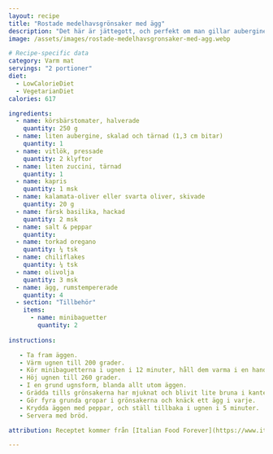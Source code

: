 ```yaml
---
layout: recipe
title: "Rostade medelhavsgrönsaker med ägg"
description: "Det här är jättegott, och perfekt om man gillar aubergine och ägg!"
image: /assets/images/rostade-medelhavsgronsaker-med-agg.webp

# Recipe-specific data
category: Varm mat
servings: "2 portioner"
diet:
  - LowCalorieDiet
  - VegetarianDiet
calories: 617

ingredients:
  - name: körsbärstomater, halverade
    quantity: 250 g
  - name: liten aubergine, skalad och tärnad (1,3 cm bitar)
    quantity: 1
  - name: vitlök, pressade
    quantity: 2 klyftor
  - name: liten zuccini, tärnad
    quantity: 1
  - name: kapris
    quantity: 1 msk
  - name: kalamata-oliver eller svarta oliver, skivade
    quantity: 20 g
  - name: färsk basilika, hackad
    quantity: 2 msk
  - name: salt & peppar
    quantity:
  - name: torkad oregano
    quantity: ¼ tsk
  - name: chiliflakes
    quantity: ¼ tsk
  - name: olivolja
    quantity: 3 msk
  - name: ägg, rumstempererade
    quantity: 4
  - section: "Tillbehör"
    items:
      - name: minibaguetter
        quantity: 2
        
instructions:

   - Ta fram äggen.
   - Värm ugnen till 200 grader.
   - Kör minibaguetterna i ugnen i 12 minuter, håll dem varma i en handduk.
   - Höj ugnen till 260 grader.
   - I en grund ugnsform, blanda allt utom äggen.
   - Grädda tills grönsakerna har mjuknat och blivit lite bruna i kanterna, ca 25 minuter.
   - Gör fyra grunda gropar i grönsakerna och knäck ett ägg i varje.
   - Krydda äggen med peppar, och ställ tillbaka i ugnen i 5 minuter.
   - Servera med bröd.

attribution: Receptet kommer från [Italian Food Forever](https://www.italianfoodforever.com/2022/06/roasted-mediterranean-vegetables-with-eggs/)

---
```


